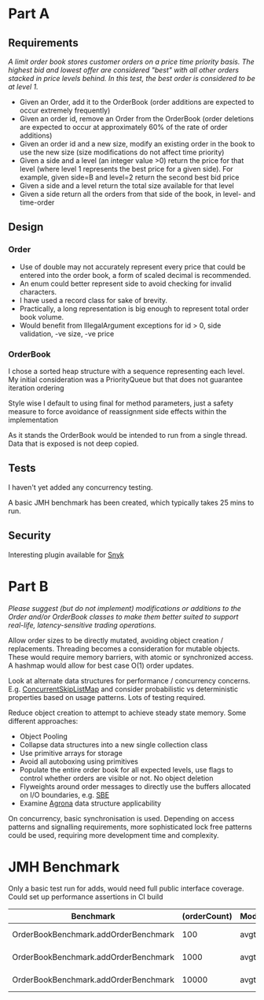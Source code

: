 # Part A

## Requirements

*A limit order book stores customer orders on a price time priority basis. The highest bid and lowest offer are
considered "best" with all other orders stacked in price levels behind. In this test, the best order is considered to be
at level 1.*

- Given an Order, add it to the OrderBook (order additions are expected to occur extremely frequently)
- Given an order id, remove an Order from the OrderBook (order deletions are expected to occur at approximately 60% of
  the rate of order additions)
- Given an order id and a new size, modify an existing order in the book to use the new size (size modifications do not
  affect time priority)
- Given a side and a level (an integer value >0) return the price for that level (where level 1 represents the best
  price for a given side). For example, given side=B and level=2 return the second best bid price
- Given a side and a level return the total size available for that level
- Given a side return all the orders from that side of the book, in level- and time-order

## Design

### Order

- Use of double may not accurately represent every price that could be entered into the order book, a form of scaled
  decimal is recommended.
- An enum could better represent side to avoid checking for invalid characters.
- I have used a record class for sake of brevity.
- Practically, a long representation is big enough to represent total order book volume.
- Would benefit from IllegalArgument exceptions for id > 0, side validation, -ve size, -ve price

### OrderBook

I chose a sorted heap structure with a sequence representing each level. My initial consideration was a PriorityQueue
but that does not guarantee iteration ordering

Style wise I default to using final for method parameters, just a safety measure to force avoidance of reassignment side
effects within the implementation

As it stands the OrderBook would be intended to run from a single thread. Data that is exposed is not deep copied.

## Tests

I haven't yet added any concurrency testing.

A basic JMH benchmark has been created, which typically takes 25 mins to run.

## Security

Interesting plugin available for [Snyk](https://docs.snyk.io/integrate-with-snyk/use-snyk-in-your-ide/jetbrains-plugins)

# Part B

*Please suggest (but do not implement) modifications or additions to the Order and/or OrderBook classes to make them
better
suited to support real-life, latency-sensitive trading operations.*

Allow order sizes to be directly mutated, avoiding object creation / replacements. Threading becomes a consideration for
mutable objects. These would require memory barriers, with atomic or synchronized access. A hashmap would allow for
best case O(1) order updates.

Look at alternate data structures for performance / concurrency concerns. E.g. [ConcurrentSkipListMap](https://www.baeldung.com/cs/skip-list-vs-binary-search-tree)
and consider probabilistic vs deterministic properties based on usage patterns. Lots of testing required.

Reduce object creation to attempt to achieve steady state memory.
Some different approaches:

- Object Pooling
- Collapse data structures into a new single collection class
- Use primitive arrays for storage
- Avoid all autoboxing using primitives
- Populate the entire order book for all expected levels, use flags to control whether orders are visible or not. No
  object deletion
- Flyweights around order messages to directly use the buffers allocated on I/O boundaries,
  e.g. [SBE](https://github.com/real-logic/simple-binary-encoding/wiki/Sbe-Tool-Guide)
- Examine [Agrona](https://github.com/real-logic/agrona) data structure applicability

On concurrency, basic synchronisation is used. Depending on access patterns and signalling requirements, more
sophisticated lock free patterns could be used, requiring more development time and complexity.

# JMH Benchmark

Only a basic test run for adds, would need full public interface coverage.
Could set up performance assertions in CI build

| Benchmark                            | (orderCount) | Mode | Cnt | Score   | Error   | Units |
|--------------------------------------|--------------|------|-----|---------|---------|-------|
| OrderBookBenchmark.addOrderBenchmark | 100          | avgt | 25  | 1.846   | ± 0.077 | us/op |
| OrderBookBenchmark.addOrderBenchmark | 1000         | avgt | 25  | 32.089  | ± 1.853 | us/op |
| OrderBookBenchmark.addOrderBenchmark | 10000        | avgt | 25  | 548.494 | ± 7.422 | us/op |